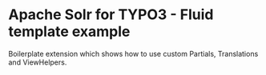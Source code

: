 Apache Solr for TYPO3 - Fluid template example
==============================================

Boilerplate extension which shows how to use custom Partials, Translations and ViewHelpers.